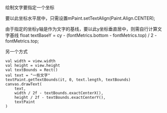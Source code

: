 绘制文字要指定一个坐标

要以此坐标水平居中，只需设置mPaint.setTextAlign(Paint.Align.CENTER);


由于指定的坐标y轴是作为文字的基线，要以此y坐标垂直居中，则需自行计算文字基线
float textBaseY = cy - (fontMetrics.bottom - fontMetrics.top) / 2 - fontMetrics.top;


另一个方式
```
val width = view.width
val height = view.height
val textBounds = Rect()
val text = "一些文字"
textPaint.getTextBounds(it, 0, text.length, textBounds)
canvas.drawText(
    text,
    width / 2f - textBounds.exactCenterX(),
    height / 2f - textBounds.exactCenterY(),
    textPaint
)
```